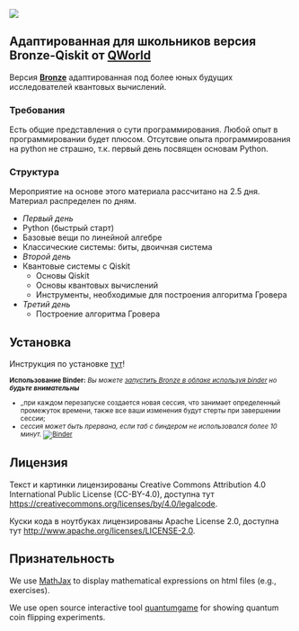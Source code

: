 ![](qworld/images/readme-logo.jpg)

## Адаптированная для школьников версия Bronze-Qiskit от [QWorld](https://qworld.net)

Версия [**Bronze**](https://gitlab.com/qworld/bronze-qiskit) адаптированная под более юных будущих исследователей квантовых вычислений.

### Требования

Есть общие представления о сути программирования. Любой опыт в программировании будет плюсом. Отсутсвие опыта программирования на python не страшно, т.к. первый день посвящен основам Python.

### Структура

Мероприятие на основе этого материала рассчитано на 2.5 дня. Материал распределен по дням.
- *Первый день*
- Python (быстрый старт)
- Базовые вещи по линейной алгебре
- Классические системы: биты, двоичная система
- *Второй день*
- Квантовые системы с Qiskit
    - Основы Qiskit
    - Основы квантовых вычислений
    - Инструменты, необходимые для построения алгоритма Гровера
- *Третий день*
    - Построение алгоритма Гровера

## Установка

Инструкция по установке [тут](installation.pdf)!

<small>

**Использование Binder:** _Вы можете [запустить Bronze в облаке используя binder](https://hub.gke2.mybinder.org/user/qrussia-bronze-qiskit-junior-1ulsjns1/doc/tree/START_Junior.ipynb) но **будьте внимательны**_ 
- _при каждом перезапуске создается новая сессия, что занимает определенный промежуток времени, также все ваши изменения будут стерты при завершении сессии;
- _сессия может быть прервана, если таб с биндером не использовался более 10 минут._
[![Binder](https://mybinder.org/badge_logo.svg)](https://hub.gke2.mybinder.org/user/qrussia-bronze-qiskit-junior-1ulsjns1/doc/tree/START_Junior.ipynb)
</small>

## Лицензия

Текст и картинки лицензированы Creative Commons Attribution 4.0 International Public License (CC-BY-4.0), доступна тут https://creativecommons.org/licenses/by/4.0/legalcode. 

Куски кода в ноутбуках лицензированы Apache License 2.0, доступна тут http://www.apache.org/licenses/LICENSE-2.0.

## Признательность

We use [MathJax](https://www.mathjax.org) to display mathematical expressions on html files (e.g., exercises).

We use open source interactive tool [quantumgame](http://play.quantumgame.io) for showing quantum coin flipping experiments.